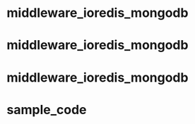 # middleware_ioredis_mongodb
# middleware_ioredis_mongodb
# middleware_ioredis_mongodb
# sample_code
